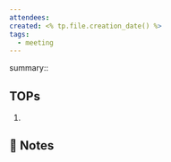 ```yaml
---
attendees:
created: <% tp.file.creation_date() %>
tags:
  - meeting
---
```


summary::

## TOPs
1.

##  📝 Notes
